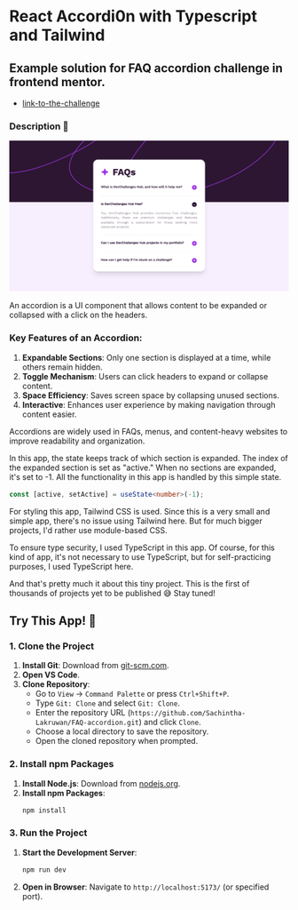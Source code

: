 # React Accordi0n with Typescript and Tailwind

## Example solution for FAQ accordion challenge in frontend mentor.

- [link-to-the-challenge](https://www.frontendmentor.io/challenges/faq-accordion-wyfFdeBwBz)

### Description 📝

![alt text](image.png)

An accordion is a UI component that allows content to be expanded or collapsed with a click on the headers.

### Key Features of an Accordion:

1. **Expandable Sections**: Only one section is displayed at a time, while others remain hidden.
2. **Toggle Mechanism**: Users can click headers to expand or collapse content.
3. **Space Efficiency**: Saves screen space by collapsing unused sections.
4. **Interactive**: Enhances user experience by making navigation through content easier.

Accordions are widely used in FAQs, menus, and content-heavy websites to improve readability and organization.

In this app, the state keeps track of which section is expanded. The index of the expanded section is set as "active." When no sections are expanded, it's set to -1. All the functionality in this app is handled by this simple state.

```typescript
const [active, setActive] = useState<number>(-1);
```

For styling this app, Tailwind CSS is used. Since this is a very small and simple app, there's no issue using Tailwind here. But for much bigger projects, I'd rather use module-based CSS.

To ensure type security, I used TypeScript in this app. Of course, for this kind of app, it's not necessary to use TypeScript, but for self-practicing purposes, I used TypeScript here.

And that's pretty much it about this tiny project. This is the first of thousands of projects yet to be published 😅 Stay tuned!

## Try This App! 👼

### 1. Clone the Project

1. **Install Git**: Download from [git-scm.com](https://git-scm.com/).
2. **Open VS Code**.
3. **Clone Repository**:
   - Go to `View` -> `Command Palette` or press `Ctrl+Shift+P`.
   - Type `Git: Clone` and select `Git: Clone`.
   - Enter the repository URL (`https://github.com/Sachintha-Lakruwan/FAQ-accordion.git`) and click `Clone`.
   - Choose a local directory to save the repository.
   - Open the cloned repository when prompted.

### 2. Install npm Packages

1. **Install Node.js**: Download from [nodejs.org](https://nodejs.org/).
2. **Install npm Packages**:
   ```sh
   npm install
   ```

### 3. Run the Project

1. **Start the Development Server**:
   ```sh
   npm run dev
   ```
2. **Open in Browser**: Navigate to `http://localhost:5173/` (or specified port).
